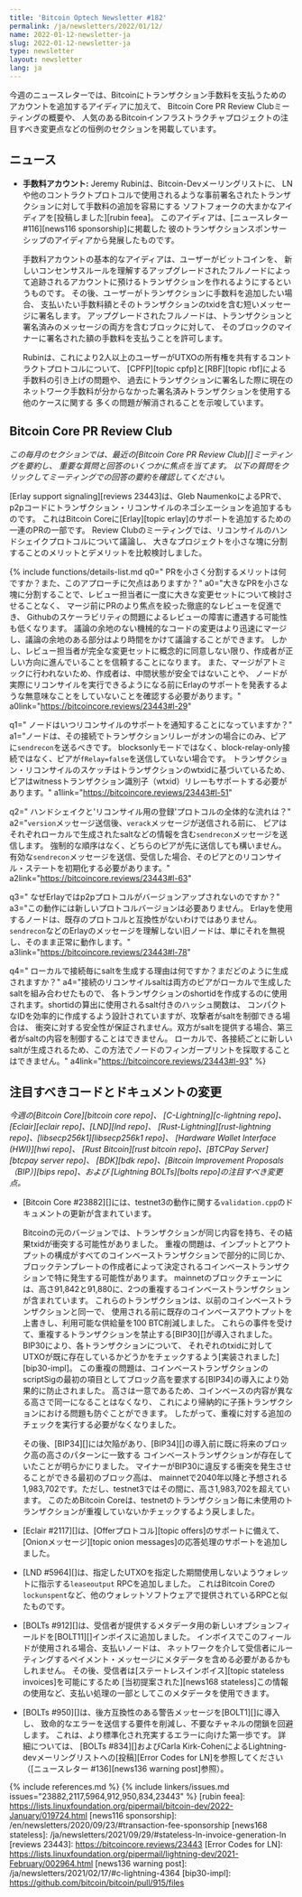 ```yaml
---
title: 'Bitcoin Optech Newsletter #182'
permalink: /ja/newsletters/2022/01/12/
name: 2022-01-12-newsletter-ja
slug: 2022-01-12-newsletter-ja
type: newsletter
layout: newsletter
lang: ja
---
```

今週のニュースレターでは、Bitcoinにトランザクション手数料を支払うためのアカウントを追加するアイディアに加えて、
Bitcoin Core PR Review Clubミーティングの概要や、
人気のあるBitcoinインフラストラクチャプロジェクトの注目すべき変更点などの恒例のセクションを掲載しています。

## ニュース

- **<!--fee-accounts-->手数料アカウント:** Jeremy Rubinは、Bitcoin-Devメーリングリストに、
  LNや他のコントラクトプロトコルで使用されるような事前署名されたトランザクションに対して手数料の追加を容易にする
  ソフトフォークの大まかなアイディアを[投稿しました][rubin feea]。
  このアイディアは、[ニュースレター #116][news116 sponsorship]に掲載した
  彼のトランザクションスポンサーシップのアイディアから発展したものです。

    手数料アカウントの基本的なアイディアは、ユーザーがビットコインを、
    新しいコンセンサスルールを理解するアップグレードされたフルノードによって追跡されるアカウントに預けるトランザクションを作れるようにするというものです。
    その後、ユーザーがトランザクションに手数料を追加したい場合、
    支払いたい手数料額とそのトランザクションのtxidを含む短いメッセージに署名します。
    アップグレードされたフルノードは、トランザクションと署名済みのメッセージの両方を含むブロックに対して、
    そのブロックのマイナーに署名された額の手数料を支払うことを許可します。

    Rubinは、これにより2人以上のユーザーがUTXOの所有権を共有するコントラクトプロトコルについて、
    [CPFP][topic cpfp]と[RBF][topic rbf]による手数料の引き上げの問題や、
    過去にトランザクションに署名した際に現在のネットワーク手数料が分からなかった署名済みトランザクションを使用する他のケースに関する
    多くの問題が解消されることを示唆しています。

## Bitcoin Core PR Review Club

*この毎月のセクションでは、最近の[Bitcoin Core PR Review Club][]ミーティングを要約し、
重要な質問と回答のいくつかに焦点を当てます。
以下の質問をクリックしてミーティングでの回答の要約を確認してください。*

[Erlay support signaling][reviews 23443]は、Gleb NaumenkoによるPRで、
p2pコードにトランザクション・リコンサイルのネゴシエーションを追加するものです。
これはBitcoin Coreに[Erlay][topic erlay]のサポートを追加するための一連のPRの一部です。
Review Clubのミーティングでは、リコンサイルのハンドシェイクプロトコルについて議論し、
大きなプロジェクトを小さな塊に分割することのメリットとデメリットを比較検討しました。

{% include functions/details-list.md
  q0="<!--what-are-the-benefits-of-splitting-prs-into-smaller-parts-are-there-any-drawbacks-to-this-approach-->
PRを小さく分割するメリットは何ですか？また、このアプローチに欠点はありますか？"
  a0="大きなPRを小さな塊に分割することで、レビュー担当者に一度に大きな変更セットについて検討させることなく、
マージ前にPRのより焦点を絞った徹底的なレビューを促進でき、
Githubのスケーラビリティの問題によるレビューの障害に遭遇する可能性も低くなります。
議論の余地のない機械的なコードの変更はより迅速にマージし、議論の余地のある部分はより時間をかけて議論することができます。
しかし、レビュー担当者が完全な変更セットに概念的に同意しない限り、作成者が正しい方向に進んでいることを信頼することになります。
また、マージがアトミックに行われないため、作成者は、中間状態が安全ではないことや、
ノードが実際にリコンサイルを実行できるようになる前にErlayのサポートを発表するような無意味なことをしていないことを確認する必要があります。"
  a0link="https://bitcoincore.reviews/23443#l-29"

  q1="<!--when-are-nodes-supposed-to-announce-reconciliation-support-->
ノードはいつリコンサイルのサポートを通知することになっていますか？"
  a1="ノードは、その接続でトランザクションリレーがオンの場合にのみ、ピアに`sendrecon`を送るべきです。
blocksonlyモードではなく、block-relay-only接続ではなく、ピアが`fRelay=false`を送信していない場合です。
トランザクション・リコンサイルのスケッチはトランザクションのwtxidに基づいているため、
ピアはwitnessトランザクション識別子（wtxid）リレーもサポートする必要があります。"
  a1link="https://bitcoincore.reviews/23443#l-51"

  q2="<!--what-is-the-overall-handshake-and-registration-for-reconciliation-protocol-flow-->
ハンドシェイクと'リコンサイル用の登録'プロトコルの全体的な流れは？"
  a2="`version`メッセージ送信後、`verack`メッセージが送信される前に、
ピアはそれぞれローカルで生成されたsaltなどの情報を含む`sendrecon`メッセージを送信します。
強制的な順序はなく、どちらのピアが先に送信しても構いません。
有効な`sendrecon`メッセージを送信、受信した場合、そのピアとのリコンサイル・ステートを初期化する必要があります。"
  a2link="https://bitcoincore.reviews/23443#l-63"

  q3="<!--what-is-the-overall-handshake-and-registration-for-reconciliation-protocol-flow-->
なぜErlayではp2pプロトコルがバージョンアップされないのですか？"
  a3="この動作には新しいプロトコルバージョンは必要ありません。
Erlayを使用するノードは、既存のプロトコルと互換性がないわけではありません。
`sendrecon`などのErlayのメッセージを理解しない旧ノードは、単にそれを無視し、そのまま正常に動作します。"
  a3link="https://bitcoincore.reviews/23443#l-78"

  q4="<!--what-is-the-reason-for-generating-local-per-connection-salts-how-is-it-generated-->
ローカルで接続毎にsaltを生成する理由は何ですか？まだどのように生成されますか？"
  a4="接続のリコンサイルsaltは両方のピアがローカルで生成したsaltを組み合わせたもので、
各トランザクションのshortidを作成するのに使用されます。shortidの算出に使用されるsalt付きのハッシュ関数は、
コンパクトなIDを効率的に作成するよう設計されていますが、攻撃者がsaltを制御できる場合は、
衝突に対する安全性が保証されません。双方がsaltを提供する場合、第三者がsaltの内容を制御することはできません。
ローカルで、各接続ごとに新しいsaltが生成されるため、この方法でノードのフィンガープリントを採取することはできません。"
  a4link="https://bitcoincore.reviews/23443#l-93"
%}

## 注目すべきコードとドキュメントの変更

*今週の[Bitcoin Core][bitcoin core repo]、
[C-Lightning][c-lightning repo]、[Eclair][eclair repo]、[LND][lnd repo]、
[Rust-Lightning][rust-lightning repo]、[libsecp256k1][libsecp256k1 repo]、
[Hardware Wallet Interface (HWI)][hwi repo]、
[Rust Bitcoin][rust bitcoin repo]、[BTCPay Server][btcpay server repo]、
[BDK][bdk repo]、[Bitcoin Improvement Proposals（BIP）][bips repo]、および
[Lightning BOLTs][bolts repo]の注目すべき変更点。*

- [Bitcoin Core #23882][]には、testnet3の動作に関する`validation.cpp`のドキュメントの更新が含まれています。

  Bitcoinの元のバージョンでは、トランザクションが同じ内容を持ち、その結果txidが衝突する可能性がありました。
  重複の問題は、インプットとアウトプットの構成がすべてのコインベーストランザクションで部分的に同じか、
  ブロックテンプレートの作成者によって決定されるコインベーストランザクションで特に発生する可能性があります。
  mainnetのブロックチェーンには、高さ91,842と91,880に、2つの重複するコインベーストランザクションが含まれています。
  これらのトランザクションは、以前のコインベーストランザクションと同一で、
  使用される前に既存のコインベースアウトプットを上書きし、利用可能な供給量を100 BTC削減しました。
  これらの事件を受けて、重複するトランザクションを禁止する[BIP30][]が導入されました。
  BIP30により、各トランザクションについて、
  それぞれのtxidに対してUTXOが既に存在しているかどうかをチェックするよう[実装されました][bip30-impl]。
  この重複の問題は、コインベーストランザクションのscriptSigの最初の項目としてブロック高を要求する[BIP34]の導入により効果的に防止されました。
  高さは一意であるため、コインベースの内容が異なる高さで同一になることはなくなり、
  これにより帰納的に子孫トランザクションにおける問題も防ぐことができます。
  したがって、重複に対する追加のチェックを実行する必要がなくなりました。

  その後、[BIP34][]には欠陥があり、[BIP34][]の導入前に既に将来のブロック高の高さのパターンに一致する
  コインベーストランザクションが存在していたことが明らかにりました。
  マイナーがBIP30に違反する衝突を発生させることができる最初のブロック高は、
  mainnetで2040年以降と予想される1,983,702です。ただし、testnet3ではその間に、高さ1,983,702を超えています。
  このためBitcoin Coreは、testnetのトランザクション毎に未使用のトランザクションが重複していないかチェックするよう戻しました。

- [Eclair #2117][]は、[Offerプロトコル][topic offers]のサポートに備えて、
  [Onionメッセージ][topic onion messages]の応答処理のサポートを追加しました。

- [LND #5964][]は、指定したUTXOを指定した期間使用しないようウォレットに指示する`leaseoutput` RPCを追加しました。
  これはBitcoin Coreの`lockunspent`など、他のウォレットソフトウェアで提供されているRPCと似たものです。

- [BOLTs #912][]は、受信者が提供するメタデータ用の新しいオプションフィールドを[BOLT11][]インボイスに追加しました。
  インボイスでこのフィールドが使用される場合、支払いノードは、
  ネットワークを介して受信者にルーティングするペイメント・メッセージにメタデータを含める必要があるかもしれません。
  その後、受信者は[ステートレスインボイス][topic stateless invoices]を可能にするため
  [当初提案された][news168 stateless]この情報の使用など、支払い処理の一部としてこのメタデータを使用できます。

- [BOLTs #950][]は、後方互換性のある警告メッセージを[BOLT1][]に導入し、
  致命的なエラーを送信する要件を削減し、不要なチャネルの閉鎖を回避します。
  これは、より標準化され充実するエラーに向けた第一歩です。
  詳細については、
  [BOLTs #834][]およびCarla Kirk-CohenによるLightning-devメーリングリストへの[投稿][Error Codes for LN]を参照してください
  （[ニュースレター #136][news136 warning post]参照）。

{% include references.md %}
{% include linkers/issues.md issues="23882,2117,5964,912,950,834,23443" %}
[rubin feea]: https://lists.linuxfoundation.org/pipermail/bitcoin-dev/2022-January/019724.html
[news116 sponsorship]: /en/newsletters/2020/09/23/#transaction-fee-sponsorship
[news168 stateless]: /ja/newsletters/2021/09/29/#stateless-ln-invoice-generation-ln
[reviews 23443]: https://bitcoincore.reviews/23443
[Error Codes for LN]: https://lists.linuxfoundation.org/pipermail/lightning-dev/2021-February/002964.html
[news136 warning post]: /ja/newsletters/2021/02/17/#c-lightning-4364
[bip30-impl]: https://github.com/bitcoin/bitcoin/pull/915/files
